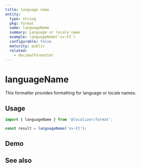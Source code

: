 ```yaml
---
title: language name
entity:
  type: string
  pkg: format
  name: languageName
  summary: Language or locale name
  example: languageName('sv-FI')
  configurable: false
  maturity: public
  related:
    - decimalFormatter
---
```


# languageName <Package name="format"/>

This formatter provides formatting for language or locale names.

## Usage

```typescript twoslash
import { languageName } from '@localizer/format';

const result = languageName('sv-FI');
```

## Demo

<script setup>
  import { ref, computed } from 'vue';
  import { NFormItem } from 'naive-ui/es/form';
  import { NSelect } from 'naive-ui/es/select';
  import { countryName, languageName } from '@localizer/format';
  import { countries } from './country-name';
  import { languages } from './language-name';

  const country = ref('FI');
  const countryOptions = countries.map(it => ({label: `${it} - ${countryName(it).localize('en-US')}`, value: it}));

  const language = ref('sv');
  const languageOptions = languages.map(it => ({label: `${it} - ${languageName(it).localize('en-US')}`, value: it}));

    const value = computed(() => {
    if (!country.value) {
      return language.value;
    } else {
      return language.value + '-' + country.value;
    }
  })

</script>

<EntityDemo :args="[value]">
  <NFormItem label="Language">
    <NSelect filterable v-model:value="language" :options="languageOptions"/>
  </NFormItem>
  <NFormItem label="Country">
    <NSelect filterable v-model:value="country" :options="countryOptions" clearable/>
  </NFormItem>
</EntityDemo>

## See also

<Entities />
